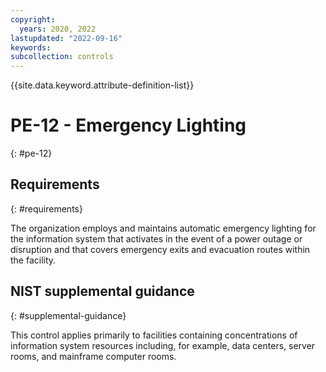 ```yaml
---
copyright:
  years: 2020, 2022
lastupdated: "2022-09-16"
keywords: 
subcollection: controls
---
```


{{site.data.keyword.attribute-definition-list}}

# PE-12 - Emergency Lighting
{: #pe-12}

## Requirements
{: #requirements}

The organization employs and maintains automatic emergency lighting for the information system that activates in the event of a power outage or disruption and that covers emergency exits and evacuation routes within the facility.

## NIST supplemental guidance
{: #supplemental-guidance}

This control applies primarily to facilities containing concentrations of information system resources including, for example, data centers, server rooms, and mainframe computer rooms.


